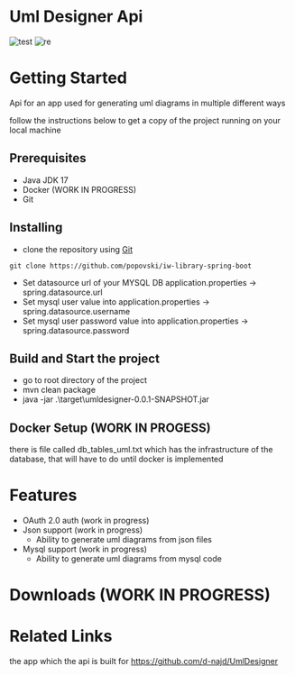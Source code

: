 # Uml Designer Api

![test](https://img.shields.io/snyk/vulnerabilities/github/d-najd/UmlDesignerAppApi)
![re](https://img.shields.io/github/repo-size/d-najd/UmlDesignerAppApi)

# Getting Started


Api for an app used for generating uml diagrams in multiple different ways



follow the instructions below to get a copy of the project running on your local machine

## Prerequisites

* Java JDK 17
* Docker (WORK IN PROGRESS)
* Git

## Installing

* clone the repository using [Git](https://git-scm.com/downloads)
```Git
git clone https://github.com/popovski/iw-library-spring-boot
```
* Set datasource url of your MYSQL DB application.properties -> spring.datasource.url
* Set mysql user value into application.properties -> spring.datasource.username
* Set mysql user password value into application.properties -> spring.datasource.password

## Build and Start the project

* go to root directory of the project
* mvn clean package
* java -jar .\target\umldesigner-0.0.1-SNAPSHOT.jar

## Docker Setup (WORK IN PROGESS)
 there is file called db_tables_uml.txt which has the infrastructure of the database, that will have to do until docker is implemented

# Features
 - OAuth 2.0 auth (work in progress)
 - Json support (work in progress)
   - Ability to generate uml diagrams from json files
 - Mysql support (work in progress)
   - Ability to generate uml diagrams from mysql code
# Downloads (WORK IN PROGRESS)
# Related Links
the app which the api is built for https://github.com/d-najd/UmlDesigner
